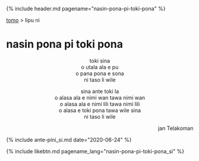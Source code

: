 {% include header.md pagename="nasin-pona-pi-toki-pona" %}

<a name="lawalipu"></a>
[tomo](https://joelthomastr.github.io/tokipona/README_si)&nbsp;> lipu ni

# nasin pona pi toki pona

<p align="center">toki sina<br>
o utala ala e pu<br>
o pana pona e sona<br>
ni taso li wile</p>

<p align="center">sina ante toki la<br>
o alasa ala e nimi wan tawa nimi wan<br>
o alasa ala e nimi lili tawa nimi lili<br>
o alasa e toki pona tawa wile sina<br>
ni taso li wile</p>

<p align="right">jan Telakoman</p>

{% include ante-pini_si.md date="2020-06-24" %}

{% include likebtn.md pagename_lang="nasin-pona-pi-toki-pona_si" %}
